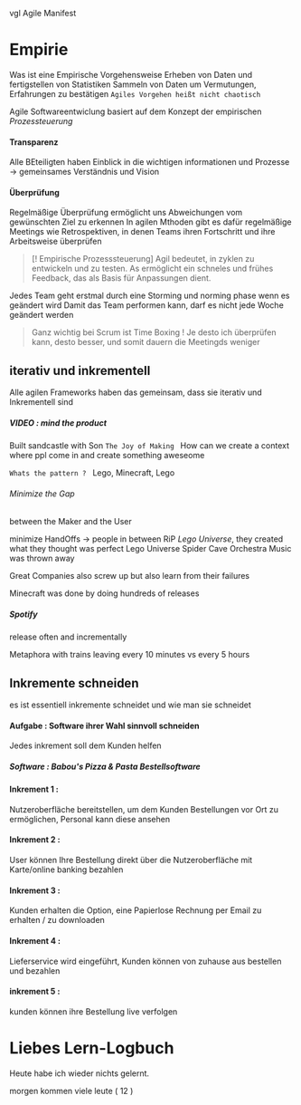 
vgl Agile Manifest


# Empirie
Was ist eine Empirische Vorgehensweise 
Erheben von Daten und fertigstellen von Statistiken
Sammeln von Daten um Vermutungen, Erfahrungen zu bestätigen 
	`Agiles Vorgehen heißt nicht chaotisch`

Agile Softwareentwiclung basiert auf dem Konzept der empirischen *Prozessteuerung* 

#### Transparenz 
Alle BEteiligten haben Einblick in die wichtigen informationen und Prozesse 
-> gemeinsames Verständnis und Vision
#### Überprüfung 
Regelmäßige Überprüfung ermöglicht uns Abweichungen vom gewünschten Ziel zu erkennen
In agilen Mthoden gibt es dafür regelmäßige Meetings wie Retrospektiven, in denen Teams ihren Fortschritt und ihre Arbeitsweise überprüfen 

>[! Empirische Prozesssteuerung]
>Agil bedeutet, in zyklen zu entwickeln und zu testen. As ermöglicht ein schneles und frühes Feedback, das als Basis für Anpassungen dient.

Jedes Team geht erstmal durch eine Storming und norming phase wenn es geändert wird 
Damit das Team performen kann, darf es nicht jede Woche geändert werden 

> Ganz wichtig bei Scrum ist Time Boxing ! 
> Je desto ich überprüfen kann, desto besser, und somit dauern die Meetingds weniger 


## iterativ und inkrementell 
Alle agilen Frameworks haben das gemeinsam, dass sie iterativ und Inkrementell sind 


##### VIDEO : mind the product 
Built sandcastle with Son 
`The Joy of Making `
How can we create a context where ppl come in and create something aweseome 

`Whats the pattern ? `
Lego, Minecraft, Lego

###### Minimize the Gap 
between the Maker and the User 

minimize HandOffs -> people in between 
RiP *Lego Universe*, they created what they thought was perfect
Lego Universe Spider Cave Orchestra Music was thrown away 

Great Companies also screw up but also learn from their failures 

Minecraft was done by doing hundreds of releases 

##### Spotify
release often and incrementally 

Metaphora with trains leaving every 10 minutes vs every 5 hours 


## Inkremente schneiden
es ist essentiell inkremente schneidet und wie man sie schneidet 

#### Aufgabe : Software ihrer Wahl sinnvoll schneiden
Jedes inkrement soll dem Kunden helfen 


##### Software : Babou's Pizza & Pasta Bestellsoftware 

#### Inkrement 1 :
Nutzeroberfläche bereitstellen, um dem Kunden Bestellungen vor Ort zu ermöglichen, Personal kann diese ansehen

#### Inkrement 2 :
User können Ihre Bestellung direkt über die Nutzeroberfläche  mit Karte/online banking  bezahlen 

#### Inkrement 3 :
Kunden erhalten die Option, eine Papierlose Rechnung per Email zu erhalten / zu downloaden

#### Inkrement 4 :
Lieferservice wird eingeführt, Kunden können von zuhause aus bestellen und bezahlen

#### inkrement 5 : 
kunden können ihre Bestellung live verfolgen



# Liebes Lern-Logbuch
Heute habe ich wieder nichts gelernt.

morgen kommen viele leute ( 12 )

